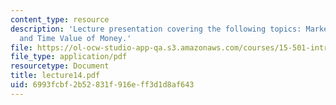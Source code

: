 ```yaml
---
content_type: resource
description: 'Lecture presentation covering the following topics: Marketable Securities
  and Time Value of Money.'
file: https://ol-ocw-studio-app-qa.s3.amazonaws.com/courses/15-501-introduction-to-financial-and-managerial-accounting-spring-2004/6993fcbf2b52831f916eff3d1d8af643_lecture14.pdf
file_type: application/pdf
resourcetype: Document
title: lecture14.pdf
uid: 6993fcbf-2b52-831f-916e-ff3d1d8af643
---
```

